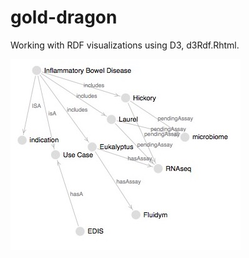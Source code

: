 # gold-dragon

Working with RDF visualizations using D3, d3Rdf.Rhtml.

![A static picture of an interactive RDF knowledge graph](ibdRdf.jpg)
